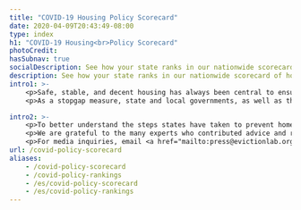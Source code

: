 ```yaml
---
title: "COVID-19 Housing Policy Scorecard"
date: 2020-04-09T20:43:49-08:00
type: index
h1: "COVID-19 Housing<br>Policy Scorecard"
photoCredit:
hasSubnav: true
socialDescription: See how your state ranks in our nationwide scorecard of housing policies in response to COVID-19.
description: See how your state ranks in our nationwide scorecard of housing policies in response to COVID-19.
intro1: >- 
    <p>Safe, stable, and decent housing has always been central to ensuring health and stability. Today, with the United States focused on containing the COVID-19 pandemic, the broader and longstanding issue of income and housing insecurity has quickly become paramount to the health of an entire nation.</p> 
    <p>As a stopgap measure, state and local governments, as well as the U.S. Department of Housing and Urban Development (HUD), have issued partial emergency eviction and foreclosure moratoriums to prevent families and individuals from losing their homes during the COVID-19 outbreak. These emergency measures vary greatly in form and degree of protection. While some of the moratoriums block evictions today, the vast majority still allow for widespread eviction as soon as state and federal emergency declarations expire. To prevent the deleterious health consequences of eviction and an escalating economic crisis, states are beginning to pursue strategies to ensure safe, decent, and stable housing during and after the pandemic.</p>

intro2: >-
    <p>To better understand the steps states have taken to prevent homelessness during and after the pandemic, the Eviction Lab and Columbia Law School’s Professor Emily Benfer have developed a policy scorecard for each state, distilling the contents of thousands of newly-released emergency orders, declarations, and legislation into a clear set of critical measures included in, and left out of, state-level pandemic responses related to eviction and housing. Our scoring methodology can be found <a href="/covid-housing-scorecard-methods">here</a>.</p> 
    <p>We are grateful to the many experts who contributed advice and research assistance to the scorecard. A list of partners who contributed can be found <a href="/covid-housing-scorecard-methods/#acknowledgements">here</a>. To find community organizations focused on housing and eviction in your community, visit <a href="https://justshelter.org" target="_blank">JustShelter.org</a>. For local emergency ordinances, please consult our <a href="https://evictionlab.org/covid-eviction-policies/">policy tracker</a>. A list of resources built by other organizations is available <a href="/covid-housing-scorecard-methods/#outside-resources">here</a>.</p>
    <p>For media inquiries, email <a href="mailto:press@evictionlab.org">press@evictionlab.org</a>. To provide tips and feedback on the tool, email <a href="mailto:info@evictionlab.org">info@evictionlab.org</a>.</p>
url: /covid-policy-scorecard
aliases:
    - /covid-policy-scorecard
    - /covid-policy-rankings
    - /es/covid-policy-scorecard
    - /es/covid-policy-rankings
---
```

